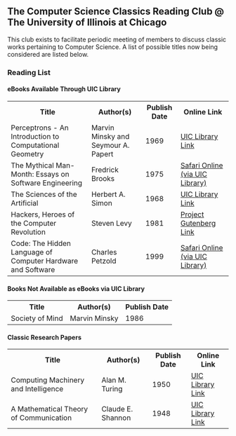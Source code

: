 ## The Computer Science Classics Reading Club @ The University of Illinois at Chicago

This club exists to facilitate periodic meeting of members to discuss classic works pertaining to Computer Science. A list of possible titles now being considered are listed below.

### Reading List
#### eBooks Available Through UIC Library
<table>
  <tr>
    <th>Title</th><th>Author(s)</th><th>Publish Date</th><th>Online Link</th>
  </tr>
  <tr>
    <td>Perceptrons - An Introduction to Computational Geometry</td>
    <td>Marvin Minsky and Seymour A. Papert</td>
    <td>1969</td>
    <td><a href="https://bit.ly/2YrPHuu">UIC Library Link</a></td>
  </tr>
  <tr>
    <td>The Mythical Man-Month: Essays on Software Engineering</td>
    <td>Fredrick Brooks</td>
    <td>1975</td>
    <td><a href="https://bit.ly/3bX9Zjl">Safari Online (via UIC Library)</a></td>
  </tr>
  <tr>
    <td>The Sciences of the Artificial</td>
    <td>Herbert A. Simon</td>
    <td>1968</td>
    <td><a href="https://bit.ly/2SmJRH1">UIC Library Link</a></td>
  </tr>
  <tr>
    <td>Hackers, Heroes of the Computer Revolution</td>
    <td>Steven Levy</td>
    <td>1981</td>
    <td><a href="https://www.gutenberg.org/ebooks/729">Project Gutenberg  Link</a></td>
  </tr>
  <tr>
    <td>Code: The Hidden Language of Computer Hardware and Software</td>
    <td> Charles Petzold</td>
    <td>1999</td>
    <td><a href="https://bit.ly/3d7jjkP">Safari Online (via UIC Library)</a></td>
  </tr>  
</table>


#### Books Not Available as eBooks via UIC Library
<table>
  <tr><th>Title</th><th>Author(s)</th><th>Publish Date</th></tr>
  <tr>
    <td>Society of Mind</td>
    <td>Marvin Minsky</td>
    <td>1986</td>
  </tr>
</table>

#### Classic Research Papers
<table>
    <tr>
    <th>Title</th><th>Author(s)</th><th>Publish Date</th><th>Online Link</th>
  </tr>
  <tr>
    <td>Computing Machinery and Intelligence</td>
    <td>Alan M. Turing</td>
    <td>1950</td>
    <td><a href="https://www.csee.umbc.edu/courses/471/papers/turing.pdf">UIC Library Link</a></td>
  </tr>
  <tr>
    <td>A Mathematical Theory of Communication</td>
    <td>Claude E. Shannon</td>
    <td>1948</td>
    <td><a href="http://people.math.harvard.edu/~ctm/home/text/others/shannon/entropy/entropy.pdf">UIC Library Link</a></td>
  </tr>
</table>
